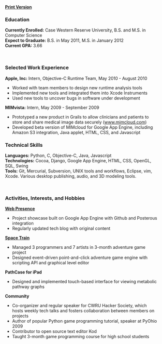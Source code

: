 **[Print Version](http://dl.dropbox.com/u/360865/Stephen%20Johnson%20Resume.pdf)**

<div class="resume">

### Education

**Currently Enrolled:** Case Western Reserve University, B.S. and M.S. in Computer Science  
**Expect to Graduate:** B.S. in May 2011, M.S. in January 2012  
**Current GPA:** 3.66

&nbsp;

### Selected Work Experience

**Apple, Inc:** Intern, Objective-C Runtime Team, May 2010 - August 2010  

* Worked with team members to design new runtime analysis tools  
* Implemented new tools and integrated them into Xcode Instruments  
* Used new tools to uncover bugs in software under development  

**MIMvista:** Intern, May 2009 - September 2009  

* Prototyped a new product in Grails to allow clinicians and patients to store and share medical image data securely (www.mimcloud.com)
* Developed beta version of MIMcloud for Google App Engine, including Amazon S3 integration, Java applet, HTML, CSS, and Javascript

### Technical Skills

**Languages:** Python, C, Objective-C, Java, Javascript  
**Technologies:** Cocoa, Django, Google App Engine, HTML, CSS, OpenGL, SQL, Swing  
**Tools:** Git, Mercurial, Subversion, UNIX tools and workflows, Eclipse, vim, Xcode. Various desktop publishing, audio, and 3D modeling tools.

&nbsp;

### Activities, Interests, and Hobbies

**[Web Presence](http://www.steveasleep.com)**

* Project showcase built on Google App Engine with Github and Posterous integration
* Regularly updated tech blog with original content

**[Space Train](http://www.steveasleep.com/spacetrain)**

* Managed 3 programmers and 7 artists in 3-month adventure game project
* Designed event-driven point-and-click adventure game engine with scripting API and graphical level editor

**PathCase for iPad**

* Designed and implemented touch-based interface for viewing metabolic pathway graphs

**Community**

* Co-organizer and regular speaker for CWRU Hacker Society, which hosts weekly tech talks and fosters collaboration between members on projects
* Author of popular Python game programming tutorial, speaker at PyOhio 2009
* Contributor to open source text editor Kod
* Taught 3-month game programming course for high school students

</div>
